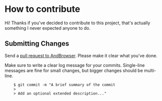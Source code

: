 # How to contribute
Hi! Thanks if you've decided to contribute to this project, that's actually something I never expected anyone to do.

## Submitting Changes
Send a [pull request to AndBrowser](https://github.com/saloonatic/AndBrowser/pull/new/master). Please make it clear what you've done.

Make sure to write a clear log message for your commits. Single-line messages are fine for small changes, but bigger changes should be multi-line.
```
    $ git commit -m "A brief summary of the commit
    > 
    > Add an optional extended description..."
```
